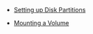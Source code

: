   - [Setting up Disk Partitions](Setting-up-disk-partitions.md)
    
  - [Mounting a Volume](Mounting-a-Volume.md)
